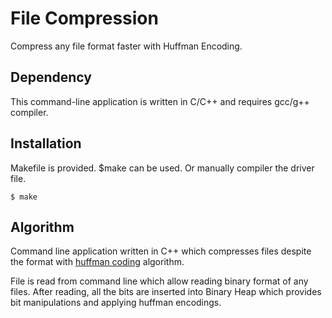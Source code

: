 # File Compression

Compress any file format faster with Huffman Encoding. 

## Dependency

This command-line application is written in C/C++ and requires gcc/g++ compiler.


## Installation 

Makefile is provided. $make can be used. Or manually compiler the driver file.
```
$ make
```

## Algorithm

Command line application written in C++ which compresses files despite the format with [huffman coding](https://en.wikipedia.org/wiki/Huffman_coding) algorithm.

File is read from command line which allow reading binary format of any files. After reading, all the bits are inserted into Binary Heap which provides bit manipulations and applying huffman encodings.
